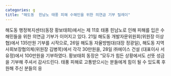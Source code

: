 ```yaml
---
categories: g
title: "해도동  힌남노 태풍 피해 수해민을 위한 의연금 기부 릴레이"
---
```

해도동 행정복지센터(동장 황보태희)에서는 제 11호 태풍 힌남노로 인해 피해를 입은 수해민들을 위한 의연금 기부가 이어지고 있다. 21일 해도동 개발자문위원회(위원장 이상협)에서 135만원 기부를 시작으로, 26일 해도동 자율방범대(대장 정광일), 해도동 지역사회보장협의체(위원장 김병목)에서 각각 30만원을, 28일 ㈜에이스 건설 (대표이사 서유정)에서 100만원을 기부하였다. 황보태희 동장은 “모두가 힘든 상황에서도 선뜻 성금을 기부해 주셔서 감사드린다. 태풍 피해로 고통받으시는 분들에게 힘이 될 수 있도록 후원해 주신 분들의 응